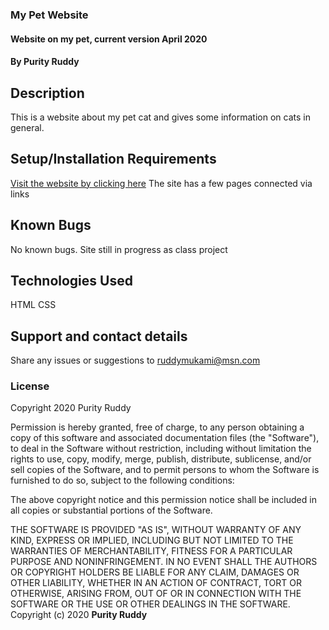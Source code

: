 ### My Pet Website
#### Website on my pet, current version April 2020
#### By Purity Ruddy
## Description
This is a website about my pet cat and gives some information on cats in general.
## Setup/Installation Requirements
[Visit the website by clicking here](ruddykani.github.io/my-pet/index.html)
The site has a few pages connected via links
## Known Bugs
No known bugs. Site still in progress as class project
## Technologies Used
HTML
CSS

## Support and contact details
Share any issues or suggestions to ruddymukami@msn.com

### License
Copyright 2020 Purity Ruddy

Permission is hereby granted, free of charge, to any person obtaining a copy of this software and associated documentation files (the "Software"), to deal in the Software without restriction, including without limitation the rights to use, copy, modify, merge, publish, distribute, sublicense, and/or sell copies of the Software, and to permit persons to whom the Software is furnished to do so, subject to the following conditions:

The above copyright notice and this permission notice shall be included in all copies or substantial portions of the Software.

THE SOFTWARE IS PROVIDED "AS IS", WITHOUT WARRANTY OF ANY KIND, EXPRESS OR IMPLIED, INCLUDING BUT NOT LIMITED TO THE WARRANTIES OF MERCHANTABILITY, FITNESS FOR A PARTICULAR PURPOSE AND NONINFRINGEMENT. IN NO EVENT SHALL THE AUTHORS OR COPYRIGHT HOLDERS BE LIABLE FOR ANY CLAIM, DAMAGES OR OTHER LIABILITY, WHETHER IN AN ACTION OF CONTRACT, TORT OR OTHERWISE, ARISING FROM, OUT OF OR IN CONNECTION WITH THE SOFTWARE OR THE USE OR OTHER DEALINGS IN THE SOFTWARE.
Copyright (c) 2020 **Purity Ruddy**
